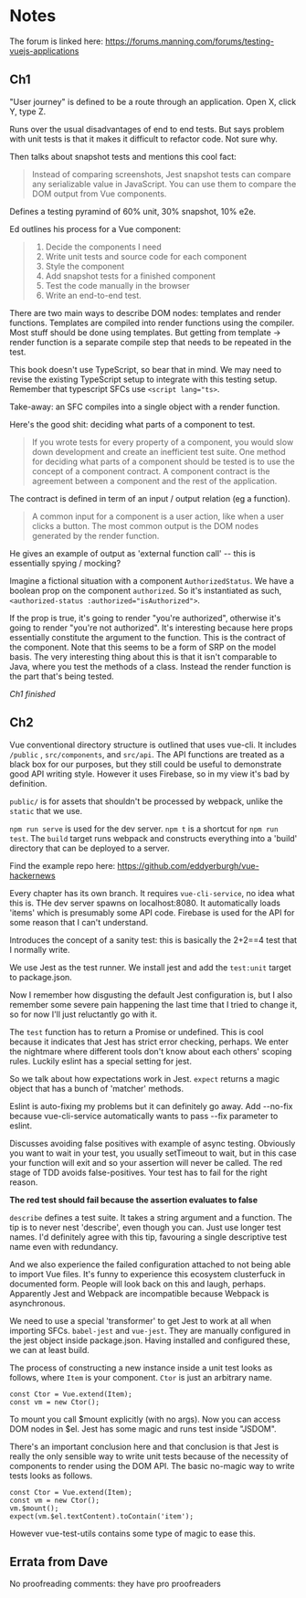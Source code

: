 # Notes

The forum is linked here: https://forums.manning.com/forums/testing-vuejs-applications

## Ch1

"User journey" is defined to be a route through an application.  Open X, click
Y, type Z.

Runs over the usual disadvantages of end to end tests.  But says problem
with unit tests is that it makes it difficult to refactor code.  Not sure why.

Then talks about snapshot tests and mentions this cool fact:

> Instead of comparing screenshots, Jest snapshot tests can compare any
> serializable value in JavaScript. You can use them to compare the DOM output
> from Vue components.

Defines a testing pyramind of 60% unit, 30% snapshot, 10% e2e.

Ed outlines his process for a Vue component:

> 1. Decide the components I need
> 2. Write unit tests and source code for each component
> 3. Style the component
> 4. Add snapshot tests for a finished component
> 5. Test the code manually in the browser
> 6. Write an end-to-end test.

There are two main ways to describe DOM nodes: templates and render functions.
Templates are compiled into render functions using the compiler.  Most stuff
should be done using templates.  But getting from template -> render function is
a separate compile step that needs to be repeated in the test.

This book doesn't use TypeScript, so bear that in mind.  We may need to revise
the existing TypeScript setup to integrate with this testing setup.  Remember
that typescript SFCs use `<script lang="ts>`.

Take-away: an SFC compiles into a single object with a render function.

Here's the good shit: deciding what parts of a component to test.

> If you wrote tests for every property of a component, you would slow down
> development and create an inefficient test suite.  One method for deciding
> what parts of a component should be tested is to use the concept of a
> component contract. A component contract is the agreement between a component
> and the rest of the application.

The contract is defined in term of an input / output relation (eg a function).

> A common input for a component is a user action, like when a user clicks a
> button. The most common output is the DOM nodes generated by the render
> function.

He gives an example of output as 'external function call' -- this is essentially
spying / mocking?

Imagine a fictional situation with a component `AuthorizedStatus`.
We have a boolean prop on the component `authorized`.  So it's instantiated
as such, `<authorized-status :authorized="isAuthorized">`.

If the prop is true, it's going to render "you're authorized", otherwise it's
going to render "you're not authorized".  It's interesting because here props
essentially constitute the argument to the function.  This is the contract
of the component.  Note that this seems to be a form of SRP on the model basis.
The very interesting thing about this is that it isn't comparable to Java, where
you test the methods of a class.  Instead the render function is the part
that's being tested.

*Ch1 finished*

## Ch2

Vue conventional directory structure is outlined that uses vue-cli.
It includes `/public` , `src/components`, and `src/api`.  The API functions
are treated as a black box for our purposes, but they still could be useful
to demonstrate good API writing style.  However it uses Firebase, so in my view
it's bad by definition.

`public/` is for assets that shouldn't be processed by webpack, unlike the
`static` that we use.

`npm run serve` is used for the dev server.
`npm t` is a shortcut for `npm run test`.
The `build` target runs webpack and constructs everything into a 'build'
directory that can be deployed to a server.


Find the example repo here:
https://github.com/eddyerburgh/vue-hackernews

Every chapter has its own branch.  It requires `vue-cli-service`, no idea what
this is.  THe dev server spawns on localhost:8080.  It automatically loads
'items' which is presumably some API code.  Firebase is used for the API
for some reason that I can't understand.

Introduces the concept of a sanity test: this is basically the 2+2==4 test
that I normally write.

We use Jest as the test runner.  We install jest and add the `test:unit` target
to package.json.

Now I remember how disgusting the default Jest configuration is, but I also
remember some severe pain happening the last time that I tried to change it,
so for now I'll just reluctantly go with it.

The `test` function has to return a Promise or undefined.  This is cool because
it indicates that Jest has strict error checking, perhaps.  We enter the nightmare
where different tools don't know about each others' scoping rules.  Luckily
eslint has a special setting for jest.

So we talk about how expectations work in Jest.  `expect` returns a magic object
that has a bunch of 'matcher' methods.

Eslint is auto-fixing my problems but it can definitely go away.  Add --no-fix
because vue-cli-service automatically wants to pass --fix parameter to eslint.

Discusses avoiding false positives with example of async testing.  Obviously
you want to wait in your test, you usually setTimeout to wait, but in this case
your function will exit and so your assertion will never be called.  The red
stage of TDD avoids false-positives.  Your test has to fail for the right reason.

**The red test should fail because the assertion evaluates to false**

`describe` defines a test suite.  It takes a string argument and a function.
The tip is to never nest 'describe', even though you can.  Just use longer
test names.  I'd definitely agree with this tip, favouring a single
descriptive test name even with redundancy.

And we also experience the failed configuration attached to not being able to
import Vue files.  It's funny to experience this ecosystem clusterfuck in
documented form.  People will look back on this and laugh, perhaps.  Apparently
Jest and Webpack are incompatible because Webpack is asynchronous.

We need to use a special 'transformer' to get Jest to work at all when importing
SFCs.  `babel-jest` and `vue-jest`.  They are manually configured in the jest
object inside package.json.  Having installed and configured these, we can
at least build.

The process of constructing a new instance inside a unit test looks as follows,
where `Item` is your component.   `Ctor` is just an arbitrary name.

    const Ctor = Vue.extend(Item);
    const vm = new Ctor();

To mount you call $mount explicitly (with no args).  Now you can access DOM
nodes in $el.  Jest has some magic and runs test inside "JSDOM".

There's an important conclusion here and that conclusion is that Jest is really
the only sensible way to write unit tests because of the necessity of components
to render using the DOM API.  The basic no-magic way to write tests looks as 
follows.

    const Ctor = Vue.extend(Item);
    const vm = new Ctor();
    vm.$mount();
    expect(vm.$el.textContent).toContain('item');

However vue-test-utils contains some type of magic to ease this.

## Errata from Dave

No proofreading comments: they have pro proofreaders
